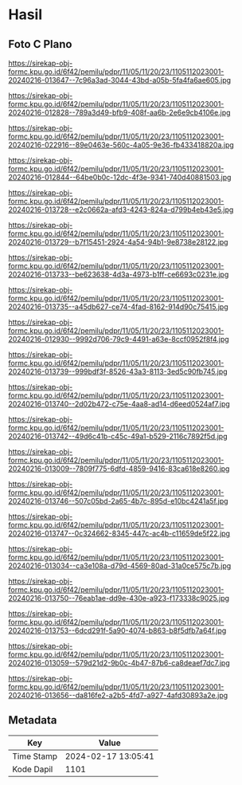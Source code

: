 # Hasil

## Foto C Plano

https://sirekap-obj-formc.kpu.go.id/6f42/pemilu/pdpr/11/05/11/20/23/1105112023001-20240216-013647--7c96a3ad-3044-43bd-a05b-5fa4fa6ae605.jpg

https://sirekap-obj-formc.kpu.go.id/6f42/pemilu/pdpr/11/05/11/20/23/1105112023001-20240216-012828--789a3d49-bfb9-408f-aa6b-2e6e9cb4106e.jpg

https://sirekap-obj-formc.kpu.go.id/6f42/pemilu/pdpr/11/05/11/20/23/1105112023001-20240216-022916--89e0463e-560c-4a05-9e36-fb433418820a.jpg

https://sirekap-obj-formc.kpu.go.id/6f42/pemilu/pdpr/11/05/11/20/23/1105112023001-20240216-012844--64be0b0c-12dc-4f3e-9341-740d40881503.jpg

https://sirekap-obj-formc.kpu.go.id/6f42/pemilu/pdpr/11/05/11/20/23/1105112023001-20240216-013728--e2c0662a-afd3-4243-824a-d799b4eb43e5.jpg

https://sirekap-obj-formc.kpu.go.id/6f42/pemilu/pdpr/11/05/11/20/23/1105112023001-20240216-013729--b7f15451-2924-4a54-94b1-9e8738e28122.jpg

https://sirekap-obj-formc.kpu.go.id/6f42/pemilu/pdpr/11/05/11/20/23/1105112023001-20240216-013733--be623638-4d3a-4973-b1ff-ce6693c0231e.jpg

https://sirekap-obj-formc.kpu.go.id/6f42/pemilu/pdpr/11/05/11/20/23/1105112023001-20240216-013735--a45db627-ce74-4fad-8162-914d90c75415.jpg

https://sirekap-obj-formc.kpu.go.id/6f42/pemilu/pdpr/11/05/11/20/23/1105112023001-20240216-012930--9992d706-79c9-4491-a63e-8ccf0952f8f4.jpg

https://sirekap-obj-formc.kpu.go.id/6f42/pemilu/pdpr/11/05/11/20/23/1105112023001-20240216-013739--999bdf3f-8526-43a3-8113-3ed5c90fb745.jpg

https://sirekap-obj-formc.kpu.go.id/6f42/pemilu/pdpr/11/05/11/20/23/1105112023001-20240216-013740--2d02b472-c75e-4aa8-ad14-d6eed0524af7.jpg

https://sirekap-obj-formc.kpu.go.id/6f42/pemilu/pdpr/11/05/11/20/23/1105112023001-20240216-013742--49d6c41b-c45c-49a1-b529-2116c7892f5d.jpg

https://sirekap-obj-formc.kpu.go.id/6f42/pemilu/pdpr/11/05/11/20/23/1105112023001-20240216-013009--7809f775-6dfd-4859-9416-83ca618e8260.jpg

https://sirekap-obj-formc.kpu.go.id/6f42/pemilu/pdpr/11/05/11/20/23/1105112023001-20240216-013746--507c05bd-2a65-4b7c-895d-e10bc4241a5f.jpg

https://sirekap-obj-formc.kpu.go.id/6f42/pemilu/pdpr/11/05/11/20/23/1105112023001-20240216-013747--0c324662-8345-447c-ac4b-c11659de5f22.jpg

https://sirekap-obj-formc.kpu.go.id/6f42/pemilu/pdpr/11/05/11/20/23/1105112023001-20240216-013034--ca3e108a-d79d-4569-80ad-31a0ce575c7b.jpg

https://sirekap-obj-formc.kpu.go.id/6f42/pemilu/pdpr/11/05/11/20/23/1105112023001-20240216-013750--76eab1ae-dd9e-430e-a923-f173338c9025.jpg

https://sirekap-obj-formc.kpu.go.id/6f42/pemilu/pdpr/11/05/11/20/23/1105112023001-20240216-013753--6dcd291f-5a90-4074-b863-b8f5dfb7a64f.jpg

https://sirekap-obj-formc.kpu.go.id/6f42/pemilu/pdpr/11/05/11/20/23/1105112023001-20240216-013059--579d21d2-9b0c-4b47-87b6-ca8deaef7dc7.jpg

https://sirekap-obj-formc.kpu.go.id/6f42/pemilu/pdpr/11/05/11/20/23/1105112023001-20240216-013656--da816fe2-a2b5-4fd7-a927-4afd30893a2e.jpg


## Metadata

| Key        | Value               |
| ---------- | ------------------- |
| Time Stamp | 2024-02-17 13:05:41 |
| Kode Dapil | 1101                |




